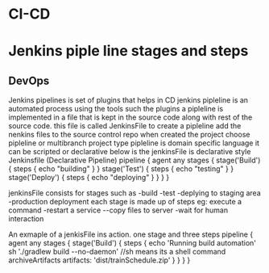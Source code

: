# CI-CD 
# Jenkins piple line stages and steps 
## DevOps
Jenkins pipelines is set of plugins that helps in CD
jenkins pipleline is an automated process using the tools such the plugins
a pipleline is implemented in a file that is kept in the source code along with  rest of the source code. this file is called JenkinsFile
to create a pipleline add the nenkins files to the source control repo
when created the project choose pipleline or multibranch project type 
pipleline is domain specific language
it can be scripted or declarative 
below is the jenkinsFile is declarative style
Jenkinsfile (Declarative Pipeline)
pipeline {
    agent any 
    stages {
        stage('Build') { 
            steps {
                echo "building"
            }
        }
        stage('Test') { 
            steps {
               echo "testing"
            }
        }
        stage('Deploy') { 
            steps {
                echo "deploying"
            }
        }
    }
}

jenkinsFile consists for stages such as
-build
-test
-deplying to staging area
-production deployment
each stage is made up of steps
eg:
execute a command
-restart a service
--copy files to server
-wait for human interaction

An exmaple of a jenkisFile ins action. one stage and three steps
pipeline {
    agent any
    stages {
        stage('Build') {
            steps {
                echo 'Running build automation'
                sh './gradlew build --no-daemon' //sh means its a shell command 
                archiveArtifacts artifacts: 'dist/trainSchedule.zip'
            }
        }
    }
}
